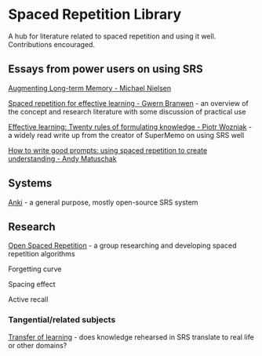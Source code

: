 # Spaced Repetition Library
A hub for literature related to spaced repetition and using it well. Contributions encouraged.

## Essays from power users on using SRS

[Augmenting Long-term Memory - Michael Nielsen](https://augmentingcognition.com/ltm.html)

[Spaced repetition for effective learning - Gwern Branwen](https://gwern.net/spaced-repetition) - an overview of the concept and research literature with some discussion of practical use

[Effective learning: Twenty rules of formulating knowledge - Piotr Wozniak](https://www.supermemo.com/en/blog/twenty-rules-of-formulating-knowledge) - a widely read write up from the creator of SuperMemo on using SRS well

[How to write good prompts: using spaced repetition to create understanding - Andy Matuschak](https://andymatuschak.org/prompts/)

## Systems

[Anki](https://apps.ankiweb.net/) - a general purpose, mostly open-source SRS system


## Research

[Open Spaced Repetition](https://github.com/open-spaced-repetition) - a group researching and developing spaced repetition algorithms

Forgetting curve

Spacing effect

Active recall

### Tangential/related subjects

[Transfer of learning](https://en.wikipedia.org/wiki/Transfer_of_learning) - does knowledge rehearsed in SRS translate to real life or other domains?
